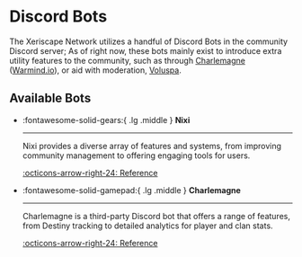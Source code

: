 # Discord Bots

The Xeriscape Network utilizes a handful of Discord Bots in the community Discord server; As of right now, these bots mainly exist to introduce extra utility features to the community, such as through [Charlemagne](charlemagne) ([Warmind.io](https://warmind.io/)), or aid with moderation, [Voluspa](voluspa).

## Available Bots
<div class="grid cards" markdown>

-   :fontawesome-solid-gears:{ .lg .middle } __Nixi__

    ---

    Nixi provides a diverse array of features and systems, from improving community management to offering engaging tools for users.

    [:octicons-arrow-right-24: Reference](nixi/)

-   :fontawesome-solid-gamepad:{ .lg .middle } __Charlemagne__

    ---
    Charlemagne is a third-party Discord bot that offers a range of features, from Destiny tracking to detailed analytics for player and clan stats.

    [:octicons-arrow-right-24: Reference](charlemagne.md)

</div>